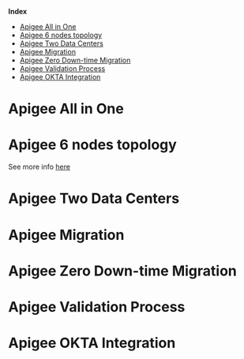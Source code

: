 

**Index**
- [Apigee All in One](#apigee-all-in-one)
- [Apigee 6 nodes topology](#apigee-6-nodes-topology)
- [Apigee Two Data Centers](#apigee-two-data-centers)
- [Apigee Migration](#apigee-migration)
- [Apigee Zero Down-time Migration](#apigee-zero-down-time-migration)
- [Apigee Validation Process](#apigee-validation-process)
- [Apigee OKTA Integration](#apigee-okta-integration)

# Apigee All in One

# Apigee 6 nodes topology
See more info [here](6node-topology/README.md)

# Apigee Two Data Centers

# Apigee Migration

# Apigee Zero Down-time Migration

# Apigee Validation Process

# Apigee OKTA Integration